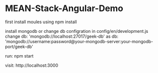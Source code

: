 # MEAN-Stack-Angular-Demo
first install moules using npm install

install mongodb or change db configration in config/en/development.js 
change db: 'mongodb://localhost:27017/geek-db' as  db: 'mongodb://username:password@your-mongodb-server:your-mongodb-port/geek-db'

run: npm start

visit: http://localhost:3000
